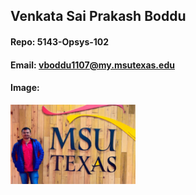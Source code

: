 ## Venkata Sai Prakash Boddu
#### Repo: 5143-Opsys-102
#### Email: vboddu1107@my.msutexas.edu
#### Image:
<img src="https://github.com/SaiPrakashBV/5143-Opsys-102/blob/main/IMG_20230606_080358.jpg" width="200">

